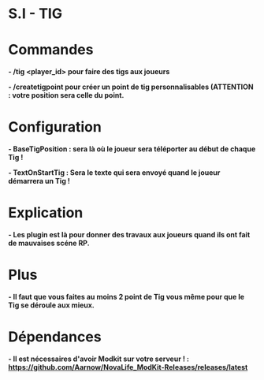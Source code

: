 # S.I - TIG

# Commandes

**- /tig <player_id> pour faire des tigs aux joueurs**

**- /createtigpoint pour créer un point de tig personnalisables (ATTENTION : votre position sera celle du point.**

# Configuration

**- BaseTigPosition : sera là où le joueur sera téléporter au début de chaque Tig !**

**- TextOnStartTig : Sera le texte qui sera envoyé quand le joueur démarrera un Tig !**

# Explication

**- Les plugin est là pour donner des travaux aux joueurs quand ils ont fait de mauvaises scéne RP.**

# Plus

**- Il faut que vous faites au moins 2 point de Tig vous même pour que le Tig se déroule aux mieux.**

# Dépendances

**- Il est nécessaires d'avoir Modkit sur votre serveur ! : https://github.com/Aarnow/NovaLife_ModKit-Releases/releases/latest**
